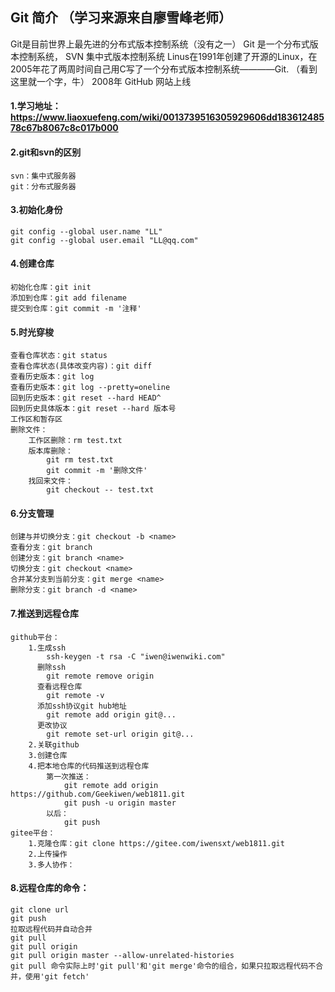 ## Git 简介 （学习来源来自廖雪峰老师）
Git是目前世界上最先进的分布式版本控制系统（没有之一）
Git 是一个分布式版本控制系统， SVN 集中式版本控制系统
Linus在1991年创建了开源的Linux，在2005年花了两周时间自己用C写了一个分布式版本控制系统————Git. （看到这里就一个字，牛）
2008年 GitHub 网站上线


#### 1.学习地址：https://www.liaoxuefeng.com/wiki/0013739516305929606dd18361248578c67b8067c8c017b000
#### 2.git和svn的区别
    svn：集中式服务器
    git：分布式服务器   
#### 3.初始化身份
    git config --global user.name "LL"
    git config --global user.email "LL@qq.com"
#### 4.创建仓库
    初始化仓库：git init
    添加到仓库：git add filename
    提交到仓库：git commit -m '注释'
#### 5.时光穿梭
    查看仓库状态：git status
    查看仓库状态(具体改变内容)：git diff
    查看历史版本：git log
    查看历史版本：git log --pretty=oneline
    回到历史版本：git reset --hard HEAD^
    回到历史具体版本：git reset --hard 版本号
    工作区和暂存区
    删除文件：
        工作区删除：rm test.txt
        版本库删除：
            git rm test.txt
            git commit -m '删除文件'
        找回来文件：
            git checkout -- test.txt
#### 6.分支管理
    创建与并切换分支：git checkout -b <name>
    查看分支：git branch
    创建分支：git branch <name>
    切换分支：git checkout <name>
    合并某分支到当前分支：git merge <name>
    删除分支：git branch -d <name>
#### 7.推送到远程仓库
    github平台：
        1.生成ssh
            ssh-keygen -t rsa -C "iwen@iwenwiki.com"
          删除ssh
            git remote remove origin
          查看远程仓库
            git remote -v
          添加ssh协议git hub地址
            git remote add origin git@...
          更改协议
            git remote set-url origin git@...
        2.关联github
        3.创建仓库
        4.把本地仓库的代码推送到远程仓库
            第一次推送：
                git remote add origin https://github.com/Geekiwen/web1811.git
                git push -u origin master
            以后：
                git push
    gitee平台：
        1.克隆仓库：git clone https://gitee.com/iwensxt/web1811.git
        2.上传操作
        3.多人协作：
#### 8.远程仓库的命令：
    git clone url
    git push
    拉取远程代码并自动合并
    git pull
    git pull origin
    git pull origin master --allow-unrelated-histories
    git pull 命令实际上时'git pull'和'git merge'命令的组合，如果只拉取远程代码不合并，使用'git fetch'

